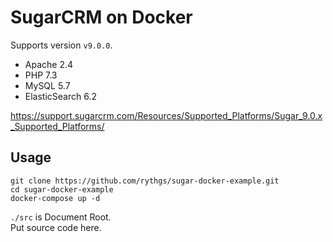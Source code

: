 # SugarCRM on Docker

Supports version `v9.0.0`.

- Apache 2.4
- PHP 7.3
- MySQL 5.7
- ElasticSearch 6.2

https://support.sugarcrm.com/Resources/Supported_Platforms/Sugar_9.0.x_Supported_Platforms/

## Usage

```
git clone https://github.com/rythgs/sugar-docker-example.git
cd sugar-docker-example
docker-compose up -d
```

`./src` is Document Root.  
Put source code here.
